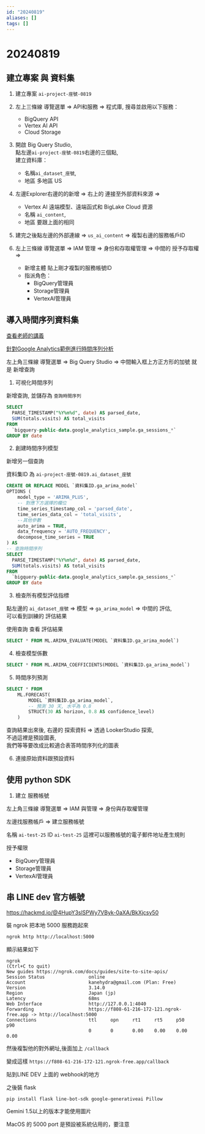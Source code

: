 ```yaml
---
id: "20240819"
aliases: []
tags: []
---
```


# 20240819

## 建立專案 與 資料集

1. 建立專案 `ai-project-座號-0819`

2. 左上三條線 導覽選單 => API和服務 => 程式庫, 搜尋並啟用以下服務：

    - BigQuery API
    - Vertex AI API
    - Cloud Storage

3. 開啟 Big Query Studio,  
   點左邊`ai-project-座號-0819`右邊的三個點,  
   建立資料庫：

    - 名稱`ai_dataset_座號`,
    - 地區 多地區 US

4. 左邊Explorer右邊的的新增 => 右上的 連接至外部資料來源 =>

    - Vertex AI 遠端模型、遠端函式和 BigLake Cloud 資源
    - 名稱 `ai_content`,
    - 地區 要跟上面的相同

5. 建完之後點左邊的外部連線 => `us_ai_content` => 複製右邊的服務帳戶ID

6. 左上三條線 導覽選單 => IAM 管理 => 身份和存取權管理 => 中間的 授予存取權 =>
    - 新增主體 貼上剛才複製的服務帳號ID
    - 指派角色：
        - BigQuery管理員
        - Storage管理員
        - VertexAI管理員

## 導入時間序列資料集

[查看老師的講義](https://hackmd.io/@4HupY3slSPWy7VByk-0aXA/r1TUvEvuC#0819課程資料)

[針對Google Analytics範例進行時間序列分析](https://hackmd.io/@4HupY3slSPWy7VByk-0aXA/BJGC-2UOR)

左上角三條線 導覽選單 => Big Query Studio => 中間輸入框上方正方形的加號 就是 新增查詢

1. 可視化時間序列

新增查詢, 並儲存為 `查詢時間序列`

```sql
SELECT
  PARSE_TIMESTAMP("%Y%m%d", date) AS parsed_date,
  SUM(totals.visits) AS total_visits
FROM
  `bigquery-public-data.google_analytics_sample.ga_sessions_*`
GROUP BY date
```

2. 創建時間序列模型

新增另一個查詢

資料集ID 為 `ai-project-座號-0819.ai_dataset_座號`

```sql
CREATE OR REPLACE MODEL `資料集ID.ga_arima_model`
OPTIONS (
    model_type = 'ARIMA_PLUS',
    -- 對應下方選擇的欄位
    time_series_timestamp_col = 'parsed_date',
    time_series_data_col = 'total_visits',
    --其他參數
    auto_arima = TRUE,
    data_frequency = 'AUTO_FREQUENCY',
    decompose_time_series = TRUE
) AS
-- 查詢時間序列
SELECT
  PARSE_TIMESTAMP("%Y%m%d", date) AS parsed_date,
  SUM(totals.visits) AS total_visits
FROM
  `bigquery-public-data.google_analytics_sample.ga_sessions_*`
GROUP BY date
```

3. 檢查所有模型評估指標

點左邊的 `ai_dataset_座號` => 模型 => `ga_arima_model` => 中間的 評估,  
可以看到訓練的 評估結果

使用查詢 查看 評估結果

```sql
SELECT * FROM ML.ARIMA_EVALUATE(MODEL `資料集ID.ga_arima_model`)
```

4. 檢查模型係數

```sql
SELECT * FROM ML.ARIMA_COEFFICIENTS(MODEL `資料集ID.ga_arima_model`)
```

5. 時間序列預測

```sql
SELECT * FROM
    ML.FORECAST(
        MODEL `資料集ID.ga_arima_model`,
        -- 預測 30 天, 水平為 0.8
        STRUCT(30 AS horizon, 0.8 AS confidence_level)
    )
```

查詢結果出來後, 右邊的 探索資料 => 透過 LookerStudio 探索,  
不過這裡是預設圖表,  
我們等等要改成比較適合表答時間序列化的圖表

6. 連接原始資料跟預設資料

## 使用 python SDK

1. 建立 服務帳號

左上角三條線 導覽選單 => IAM 與管理 => 身份與存取權管理

左邊找服務帳戶 => 建立服務帳號

名稱 `ai-test-25`
ID `ai-test-25`
這裡可以服務帳號的電子郵件地址產生規則

授予權限

-   BigQuery管理員
-   Storage管理員
-   VertexAI管理員

## 串 LINE dev 官方帳號

https://hackmd.io/@4HupY3slSPWy7VByk-0aXA/BkXjcsy50

裝 ngrok
把本地 5000 服務跑起來

```sh
ngrok http http://localhost:5000
```

顯示結果如下

```
ngrok                                                                            (Ctrl+C to quit)
New guides https://ngrok.com/docs/guides/site-to-site-apis/
Session Status                online
Account                       kanehydra@gmail.com (Plan: Free)
Version                       3.14.0
Region                        Japan (jp)
Latency                       68ms
Web Interface                 http://127.0.0.1:4040
Forwarding                    https://f808-61-216-172-121.ngrok-free.app -> http://localhost:5000
Connections                   ttl     opn     rt1     rt5     p50     p90
                              0       0       0.00    0.00    0.00    0.00
```

然後複製他的對外網址,後面加上 `/callback`

變成這樣 `https://f808-61-216-172-121.ngrok-free.app/callback`

貼到LINE DEV 上面的 webhook的地方

之後裝 flask

```
pip install flask line-bot-sdk google-generativeai Pillow
```

Gemini 1.5以上的版本才能使用圖片

MacOS 的 5000 port 是預設被系統佔用的，要注意
